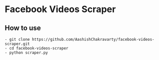 # Facebook Videos Scraper


## How to use
    - git clone https://github.com/AashishChakravarty/facebook-videos-scraper.git
    - cd facebook-videos-scraper
    - python scraper.py

